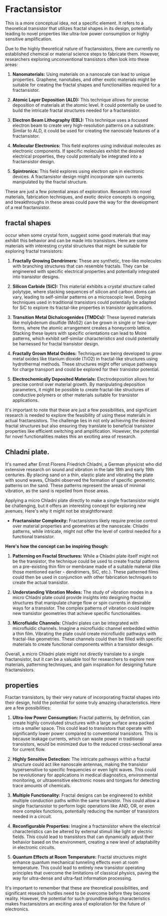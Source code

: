 # Fractansistor
This is a more conceptual idea, not a specific element. It refers to a theoretical transistor that utilizes fractal shapes in its design, potentially leading to novel properties like ultra-low power consumption or highly sensitive amplification.

Due to the highly theoretical nature of fractansistors, there are currently no established chemical or material science steps to fabricate them. However, researchers exploring unconventional transistors often look into these areas:

1. **Nanomaterials:**  Using materials on a nanoscale can lead to unique properties. Graphene, nanotubes, and other exotic materials might be suitable for creating the fractal shapes and functionalities required for a fractansistor.

2. **Atomic Layer Deposition (ALD):** This technique allows for precise deposition of materials at the atomic level. It could potentially be used to build the intricate fractal structures needed for a fractansistor.

3. **Electron Beam Lithography (EBL):** This technique uses a focused electron beam to create very high-resolution patterns on a substrate.  Similar to ALD, it could be used for creating the nanoscale features of a fractansistor.

4. **Molecular Electronics:** This field explores using individual molecules as electronic components.  If specific molecules exhibit the desired electrical properties, they could potentially be integrated into a fractansistor design.

5. **Spintronics:** This field explores using electron spin in electronic devices. A fractansistor design might incorporate spin currents manipulated by the fractal structure.

These are just a few potential areas of exploration. Research into novel materials, fabrication techniques, and exotic device concepts is ongoing, and breakthroughs in these areas could pave the way for the development of a real fractansistor. 


## fractal shapes 
occur when some crystal form, suggest some good materials that may exhibit this behavior and can be made into transistors. Here are some materials with interesting crystal structures that might be suitable for exploring fractal transistors:

1. **Fractally Growing Dendrimers:** These are synthetic, tree-like molecules with branching structures that can resemble fractals. They can be engineered with specific electrical properties and potentially integrated into transistor designs. 

2. **Silicon Carbide (SiC):** This material exhibits a crystal structure called polytype, where stacking sequences of silicon and carbon atoms can vary, leading to self-similar patterns on a microscopic level. Doping techniques used in traditional transistors could potentially be adapted for SiC to explore its fractal-like properties in transistor applications.

3. **Transition Metal Dichalcogenides (TMDCs):** These layered materials like molybdenum disulfide (MoS2) can be grown in single or few-layer forms, where the atomic arrangement creates a honeycomb lattice. Stacking these layers with specific orientations can lead to Moiré patterns, which exhibit self-similar characteristics and could potentially be harnessed for fractal transistor design.

4. **Fractally Grown Metal Oxides:** Techniques are being developed to grow metal oxides like titanium dioxide (TiO2) in fractal-like structures using hydrothermal methods. These structures might offer unique pathways for charge transport and could be explored for their transistor potential.

5. **Electrochemically Deposited Materials:**  Electrodeposition allows for precise control over material growth. By manipulating deposition parameters, it might be possible to create fractal-like structures of conductive polymers or other materials suitable for transistor applications.

It's important to note that these are just a few possibilities, and significant research is needed to explore the feasibility of using these materials in actual fractansistors. The challenge lies in not only achieving the desired fractal structures but also ensuring they translate to beneficial transistor properties like efficient switching and amplification. However, the potential for novel functionalities makes this an exciting area of research.

## Chladni plate.

It's named after Ernst Florens Friedrich Chladni, a German physicist who did extensive research on sound and vibration in the late 18th and early 19th centuries. By placing sand on a thin, elastic plate and vibrating the plate with sound waves, Chladni observed the formation of specific geometric patterns on the sand. These patterns represent the areas of minimal vibration, as the sand is repelled from those areas.

Applying a micro Chladni plate directly to make a single fractansistor might be challenging, but it offers an interesting concept for exploring new avenues. Here's why it might not be straightforward:

* **Fractansistor Complexity:** Fractansistors likely require precise control over material properties and geometries at the nanoscale. Chladni patterns, while intricate, might not offer the level of control needed for a functional transistor.

**Here's how the concept can be inspiring though:**

1. **Patterning on Fractal Structures:**  While a Chladni plate itself might not be the transistor, the technique could be used to create fractal patterns on a pre-existing thin film or membrane made of a suitable material (like those mentioned earlier - dendrimers, SiC, etc.). These patterned films could then be used in conjunction with other fabrication techniques to create the actual transistor.

2. **Understanding Vibration Modes:** The study of vibration modes in a micro Chladni plate could provide insights into designing fractal structures that manipulate charge flow or spin currents in desirable ways for a transistor. The complex patterns of vibration could inspire new transistor geometries that achieve specific functionalities. 

3. **Microfluidic Channels:** Chladni plates can be integrated with microfluidic channels. Imagine a microfluidic channel embedded within a thin film. Vibrating the plate could create microfluidic pathways with fractal-like geometries.  These channels could then be filled with specific materials to create functional components within a transistor design.

Overall, a micro Chladni plate might not directly translate to a single fractansistor, but it can be a valuable tool for researchers to explore new materials, patterning techniques, and gain inspiration for designing future fractansistors. 

## properties

Fractan transistors, by their very nature of incorporating fractal shapes into their design, hold the potential for some truly amazing characteristics. Here are a few possibilities:

1. **Ultra-low Power Consumption:** Fractal patterns, by definition, can create highly convoluted structures with a large surface area packed into a smaller space. This could lead to transistors that operate with significantly lower power compared to conventional transistors. This is because leakage currents, which can waste power in traditional transistors, would be minimized due to the reduced cross-sectional area for current flow.

2. **Highly Sensitive Detection:** The intricate pathways within a fractal structure could act like nanoscale antennas, making the transistor hypersensitive to specific frequencies or even light waves. This could be revolutionary for applications in medical diagnostics, environmental monitoring, or ultrasensitive electronic noses and tongues for detecting trace amounts of chemicals.

3. **Multiple Functionality:** Fractal designs can be engineered to exhibit multiple conduction paths within the same transistor. This could allow a single fractansistor to perform logic operations like AND, OR, or even more complex functions, potentially reducing the number of transistors needed in a circuit.

4. **Reconfigurable Properties:** Imagine a fractansistor where the electrical characteristics can be altered by external stimuli like light or electric fields. This could lead to transistors that can dynamically adjust their behavior based on the environment, creating a new level of adaptability in electronic circuits.

5. **Quantum Effects at Room Temperature:** Fractal structures might enhance quantum mechanical tunneling effects even at room temperature. This could lead to entirely new transistor operating principles that overcome the limitations of classical physics, paving the way for ultra-dense and ultra-fast information processing.

It's important to remember that these are theoretical possibilities, and significant research hurdles need to be overcome before they become reality. However, the potential for such groundbreaking characteristics makes fractansistors an exciting area of exploration for the future of electronics.
